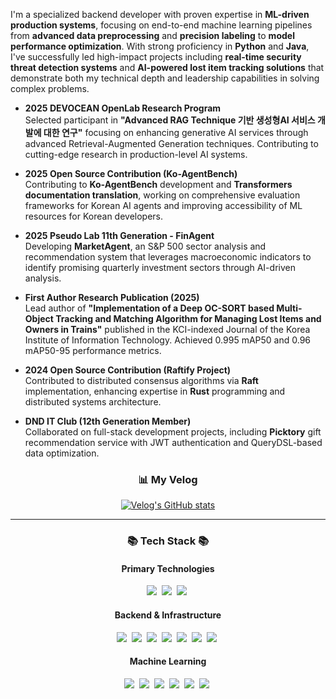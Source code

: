 I'm a specialized backend developer with proven expertise in **ML-driven production systems**, focusing on end-to-end machine learning pipelines from **advanced data preprocessing** and **precision labeling** to **model performance optimization**. With strong proficiency in **Python** and **Java**, I've successfully led high-impact projects including **real-time security threat detection systems** and **AI-powered lost item tracking solutions** that demonstrate both my technical depth and leadership capabilities in solving complex problems.

- **2025 DEVOCEAN OpenLab Research Program**  
  Selected participant in **"Advanced RAG Technique 기반 생성형AI 서비스 개발에 대한 연구"** focusing on enhancing generative AI services through advanced Retrieval-Augmented Generation techniques. Contributing to cutting-edge research in production-level AI systems.

- **2025 Open Source Contribution (Ko-AgentBench)**  
  Contributing to **Ko-AgentBench** development and **Transformers documentation translation**, working on comprehensive evaluation frameworks for Korean AI agents and improving accessibility of ML resources for Korean developers.

- **2025 Pseudo Lab 11th Generation - FinAgent**  
  Developing **MarketAgent**, an S&P 500 sector analysis and recommendation system that leverages macroeconomic indicators to identify promising quarterly investment sectors through AI-driven analysis.

- **First Author Research Publication (2025)**  
  Lead author of **"Implementation of a Deep OC-SORT based Multi-Object Tracking and Matching Algorithm for Managing Lost Items and Owners in Trains"** published in the KCI-indexed Journal of the Korea Institute of Information Technology. Achieved 0.995 mAP50 and 0.96 mAP50-95 performance metrics.

- **2024 Open Source Contribution (Raftify Project)**  
  Contributed to distributed consensus algorithms via **Raft** implementation, enhancing expertise in **Rust** programming and distributed systems architecture.

- **DND IT Club (12th Generation Member)**  
  Collaborated on full-stack development projects, including **Picktory** gift recommendation service with JWT authentication and QueryDSL-based data optimization.

<div align="center">
  <h3><strong>📊 My Velog</strong></h3>
  <a href="https://velog.io/@tasker_dev/posts">
    <img src="https://velog-readme-stats-two.vercel.app/api/list?name=tasker_dev" alt="Velog's GitHub stats" />
  </a>
</div>

---

<h3 align="center">📚 Tech Stack 📚</h3>

<h4 align="center">Primary Technologies</h4>
<p align="center">
  <img src="https://img.shields.io/badge/Java-007396?style=flat-square&logo=Java&logoColor=white"/>&nbsp;
  <img src="https://img.shields.io/badge/Python-3766AB?style=flat-square&logo=Python&logoColor=white"/>&nbsp;
  <img src="https://img.shields.io/badge/Rust-000000?style=flat-square&logo=rust&logoColor=white"/>&nbsp;
</p>

<h4 align="center">Backend & Infrastructure</h4>
<p align="center">
  <img src="https://img.shields.io/badge/Spring-6DB33F?style=flat-square&logo=Spring&logoColor=white"/>&nbsp;
  <img src="https://img.shields.io/badge/SpringBoot-6DB33F?style=flat-square&logo=SpringBoot&logoColor=white"/>&nbsp;
  <img src="https://img.shields.io/badge/-Linux-6C6694.svg?logo=linux&style=flat"/>&nbsp;
  <img src="https://img.shields.io/badge/Mysql-E6B91E?style=flat-square&logo=MySql&logoColor=white"/>&nbsp;
  <img src="https://img.shields.io/badge/AWS-232F3E?style=flat-square&logo=AmazonAWS&logoColor=white"/>&nbsp;
  <img src="https://img.shields.io/badge/Docker-2496ED?style=flat-square&logo=Docker&logoColor=white"/>&nbsp;
  <img src="https://img.shields.io/badge/-Nginx-bfcfcf.svg?logo=nginx&style=flat"/>&nbsp;
</p>

<h4 align="center">Machine Learning</h4>
<p align="center">
  <img src="https://img.shields.io/badge/Computer_Vision-5C3EE8?style=flat-square&logo=OpenCV&logoColor=white"/>&nbsp;
  <img src="https://img.shields.io/badge/Agent-4B32C3?style=flat-square&logo=AmazonSageMaker&logoColor=white"/>&nbsp;
  <img src="https://img.shields.io/badge/Recommendation_Systems-FF5A5F?style=flat-square&logo=Airbnb&logoColor=white"/>&nbsp;
  <img src="https://img.shields.io/badge/PyTorch-EE4C2C?style=flat-square&logo=PyTorch&logoColor=white"/>&nbsp;
  <img src="https://img.shields.io/badge/LLM-00A9D9?style=flat-square&logo=OpenAI&logoColor=white"/>&nbsp;
  <img src="https://img.shields.io/badge/LangChain-339933?style=flat-square&logo=chainlink&logoColor=white"/>&nbsp;
</p>
